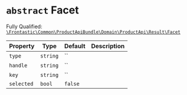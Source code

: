 # `abstract`  Facet

Fully Qualified: [`\Frontastic\Common\ProductApiBundle\Domain\ProductApi\Result\Facet`](../../../../../../src/php/ProductApiBundle/Domain/ProductApi/Result/Facet.php)



Property|Type|Default|Description
--------|----|-------|-----------
`type`|`string`|``|
`handle`|`string`|``|
`key`|`string`|``|
`selected`|`bool`|`false`|

